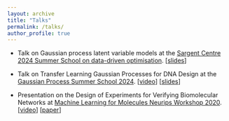 ```yaml
---
layout: archive
title: "Talks"
permalink: /talks/
author_profile: true
---
```


- Talk on Gaussian process latent variable models at the [Sargent Centre 2024 Summer School on data-driven optimisation](https://www.imperial.ac.uk/process-systems-engineering/courses-and-seminars/summer-school/). [<a href="https://rsedgwick.github.io/_talks/_slides/GPLVM%20Presentation%20/presentation.html" title="slides">slides</a>]

- Talk on Transfer Learning Gaussian Processes for DNA Design at the [Gaussian Process Summer School 2024](https://gpss.cc/gpss24/workshop.html). [[video](https://www.youtube.com/watch?list=PLZ_xn3EIbxZF-HhT99I3yIb-BdylSM3M-&v=JQOKCbVLAEg)] [[slides](https://gpss.cc/gpss24/slides/Sedgwick2024.pdf)]

- Presentation on the Design of Experiments for Verifying Biomolecular Networks at [Machine Learning for Molecules Neurips Workshop 2020](https://neurips.cc/virtual/2020/public/workshop_16136.html). [[video](https://www.youtube.com/watch?v=_AlpDLbuKjg)] [[paper](https://arxiv.org/abs/2011.10575)]
